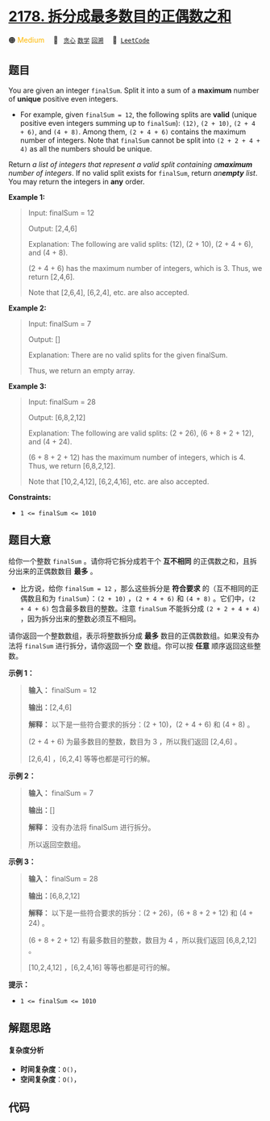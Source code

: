 # [2178. 拆分成最多数目的正偶数之和](https://leetcode.com/problems/maximum-split-of-positive-even-integers)

🟠 <font color=#ffb800>Medium</font>&emsp; 🔖&ensp; [`贪心`](/outline/tag/greedy.md) [`数学`](/outline/tag/math.md) [`回溯`](/outline/tag/backtracking.md)&emsp; 🔗&ensp;[`LeetCode`](https://leetcode.com/problems/maximum-split-of-positive-even-integers)

## 题目

You are given an integer `finalSum`. Split it into a sum of a **maximum**
number of **unique** positive even integers.

  * For example, given `finalSum = 12`, the following splits are **valid** (unique positive even integers summing up to `finalSum`): `(12)`, `(2 + 10)`, `(2 + 4 + 6)`, and `(4 + 8)`. Among them, `(2 + 4 + 6)` contains the maximum number of integers. Note that `finalSum` cannot be split into `(2 + 2 + 4 + 4)` as all the numbers should be unique.

Return _a list of integers that represent a valid split containing
a**maximum** number of integers_. If no valid split exists for `finalSum`,
return _an**empty** list_. You may return the integers in **any** order.



**Example 1:**

> Input: finalSum = 12
> 
> Output: [2,4,6]
> 
> Explanation: The following are valid splits: (12), (2 + 10), (2 + 4 + 6), and (4 + 8).
> 
> (2 + 4 + 6) has the maximum number of integers, which is 3. Thus, we return [2,4,6].
> 
> Note that [2,6,4], [6,2,4], etc. are also accepted.

**Example 2:**

> Input: finalSum = 7
> 
> Output: []
> 
> Explanation: There are no valid splits for the given finalSum.
> 
> Thus, we return an empty array.

**Example 3:**

> Input: finalSum = 28
> 
> Output: [6,8,2,12]
> 
> Explanation: The following are valid splits: (2 + 26), (6 + 8 + 2 + 12), and (4 + 24). 
> 
> (6 + 8 + 2 + 12) has the maximum number of integers, which is 4. Thus, we return [6,8,2,12].
> 
> Note that [10,2,4,12], [6,2,4,16], etc. are also accepted.

**Constraints:**

  * `1 <= finalSum <= 1010`


## 题目大意

给你一个整数 `finalSum` 。请你将它拆分成若干个 **互不相同** 的正偶数之和，且拆分出来的正偶数数目 **最多**  。

  * 比方说，给你 `finalSum = 12` ，那么这些拆分是 **符合要求** 的（互不相同的正偶数且和为 `finalSum`）：`(2 + 10)` ，`(2 + 4 + 6)` 和 `(4 + 8)` 。它们中，`(2 + 4 + 6)` 包含最多数目的整数。注意 `finalSum` 不能拆分成 `(2 + 2 + 4 + 4)` ，因为拆分出来的整数必须互不相同。

请你返回一个整数数组，表示将整数拆分成 **最多** 数目的正偶数数组。如果没有办法将 `finalSum` 进行拆分，请你返回一个 **空**
数组。你可以按 **任意**  顺序返回这些整数。



**示例 1：**

> 
> 
> 
> 
> 
> **输入：** finalSum = 12
> 
> **输出：**[2,4,6]
> 
> **解释：** 以下是一些符合要求的拆分：(2 + 10)，(2 + 4 + 6) 和 (4 + 8) 。
> 
> (2 + 4 + 6) 为最多数目的整数，数目为 3 ，所以我们返回 [2,4,6] 。
> 
> [2,6,4] ，[6,2,4] 等等也都是可行的解。
> 
> 

**示例 2：**

> 
> 
> 
> 
> 
> **输入：** finalSum = 7
> 
> **输出：**[]
> 
> **解释：** 没有办法将 finalSum 进行拆分。
> 
> 所以返回空数组。
> 
> 

**示例 3：**

> 
> 
> 
> 
> 
> **输入：** finalSum = 28
> 
> **输出：**[6,8,2,12]
> 
> **解释：** 以下是一些符合要求的拆分：(2 + 26)，(6 + 8 + 2 + 12) 和 (4 + 24) 。
> 
> (6 + 8 + 2 + 12) 有最多数目的整数，数目为 4 ，所以我们返回 [6,8,2,12] 。
> 
> [10,2,4,12] ，[6,2,4,16] 等等也都是可行的解。
> 
> 



**提示：**

  * `1 <= finalSum <= 1010`


## 解题思路

#### 复杂度分析

- **时间复杂度**：`O()`，
- **空间复杂度**：`O()`，

## 代码

```javascript

```